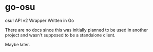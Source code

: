 # go-osu
osu! API v2 Wrapper Written in Go

There are no docs since this was initially planned to be used in another project and wasn't supposed to be a standalone client.

Maybe later.

